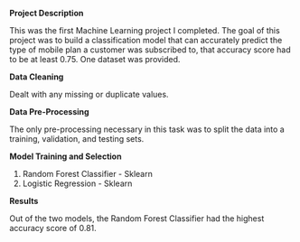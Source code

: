 <b> Project Description </b> 

This was the first Machine Learning project I completed. The goal of this project was to build a classification model that can accurately predict the type of mobile plan a customer was subscribed to, that accuracy score had to be at least 0.75. One dataset was provided. 

<b> Data Cleaning </b>

Dealt with any missing or duplicate values.

<b> Data Pre-Processing </b>

The only pre-processing necessary in this task was to split the data into a training, validation, and testing sets.

<b> Model Training and Selection </b>

1. Random Forest Classifier - Sklearn
2. Logistic Regression - Sklearn

<b> Results </b>

Out of the two models, the Random Forest Classifier had the highest accuracy score of 0.81.
